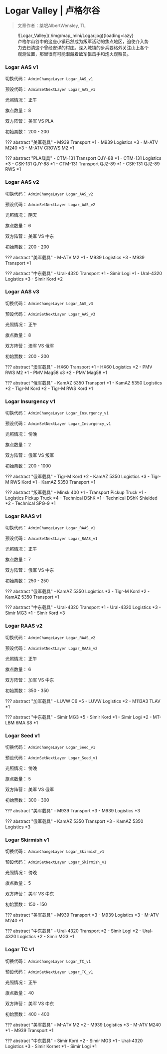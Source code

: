 # Logar Valley | 卢格尔谷

> 文章作者：桀氓AlbertWensley, TL

<figure markdown>
  ![Logar_Valley](./img/map_mini/Logar.jpg){loading=lazy}
  <figcaption>卢格尔山谷中的这座小镇已然成为叛军活动的焦点地区，迫使介入势力去扫清这个曾经安详的村庄。深入城镇的步兵要格外关注山上各个观测位置，那里很有可能潜藏着敌军狙击手和炮火观察员。</figcaption>
</figure>

### Logar AAS v1

切换代码： `AdminChangeLayer Logar_AAS_v1`

预设代码： `AdminSetNextLayer Logar_AAS_v1`

光照情况： 正午

旗点数量： 8

双方阵营： 美军 VS PLA

初始票数： 200  -  200

??? abstract "美军载具"
    - M939 Transport *1
    - M939 Logistics *3
    - M-ATV M240 *3
    - M-ATV CROWS M2 *1

??? abstract "PLA载具"
    - CTM-131 Transport QJY-88 *1
    - CTM-131 Logistics *3
    - CSK-131 QJY-88 *1
    - CTM-131 Transport QJZ-89 *1
    - CSK-131 QJZ-89 RWS *1


### Logar AAS v2

切换代码： `AdminChangeLayer Logar_AAS_v2`

预设代码： `AdminSetNextLayer Logar_AAS_v2`

光照情况： 阴天

旗点数量： 6

双方阵营： 美军 VS 中东

初始票数： 200  -  200

??? abstract "美军载具"
    - M-ATV M2 *1
    - M939 Logistics *3
    - M939 Transport *1

??? abstract "中东载具"
    - Ural-4320 Transport *1
    - Simir Logi *1
    - Ural-4320 Logistics *3
    - Simir Kord *2


### Logar AAS v3

切换代码： `AdminChangeLayer Logar_AAS_v3`

预设代码： `AdminSetNextLayer Logar_AAS_v3`

光照情况： 正午

旗点数量： 8

双方阵营： 澳军 VS 俄军

初始票数： 200  -  200

??? abstract "澳军载具"
    - HX60 Transport *1
    - HX60 Logistics *2
    - PMV RWS M2 *1
    - PMV Mag58 x3 *2
    - PMV Mag58 *1

??? abstract "俄军载具"
    - KamAZ 5350 Transport *1
    - KamAZ 5350 Logistics *2
    - Tigr-M Kord *2
    - Tigr-M RWS Kord *1


### Logar Insurgency v1

切换代码： `AdminChangeLayer Logar_Insurgency_v1`

预设代码： `AdminSetNextLayer Logar_Insurgency_v1`

光照情况： 傍晚

旗点数量： 2

双方阵营： 俄军 VS 叛军

初始票数： 200  -  1000

??? abstract "俄军载具"
    - Tigr-M Kord *2
    - KamAZ 5350 Logistics *3
    - Tigr-M RWS Kord *1
    - KamAZ 5350 Transport *1

??? abstract "叛军载具"
    - Minsk 400 *1
    - Transport Pickup Truck *1
    - Logistics Pickup Truck *4
    - Technical DShK *1
    - Technical DShK Shielded *2
    - Technical SPG-9 *1


### Logar RAAS v1

切换代码： `AdminChangeLayer Logar_RAAS_v1`

预设代码： `AdminSetNextLayer Logar_RAAS_v1`

光照情况： 正午

旗点数量： 7

双方阵营： 俄军 VS 中东

初始票数： 250  -  250

??? abstract "俄军载具"
    - KamAZ 5350 Logistics *3
    - Tigr-M Kord *2
    - KamAZ 5350 Transport *1

??? abstract "中东载具"
    - Ural-4320 Transport *1
    - Ural-4320 Logistics *3
    - Simir MG3 *1
    - Simir Kord *3


### Logar RAAS v2

切换代码： `AdminChangeLayer Logar_RAAS_v2`

预设代码： `AdminSetNextLayer Logar_RAAS_v2`

光照情况： 正午

旗点数量： 6

双方阵营： 加军 VS 中东

初始票数： 350  -  350

??? abstract "加军载具"
    - LUVW C6 *5
    - LUVW Logistics *2
    - M113A3 TLAV *1

??? abstract "中东载具"
    - Simir MG3 *5
    - Simir Kord *1
    - Simir Logi *2
    - MT-LBM 6MA S8 *1


### Logar Seed v1

切换代码： `AdminChangeLayer Logar_Seed_v1`

预设代码： `AdminSetNextLayer Logar_Seed_v1`

光照情况： 傍晚

旗点数量： 5

双方阵营： 美军 VS 俄军

初始票数： 300  -  300

??? abstract "美军载具"
    - M939 Transport *3
    - M939 Logistics *3

??? abstract "俄军载具"
    - KamAZ 5350 Transport *3
    - KamAZ 5350 Logistics *3


### Logar Skirmish v1

切换代码： `AdminChangeLayer Logar_Skirmish_v1`

预设代码： `AdminSetNextLayer Logar_Skirmish_v1`

光照情况： 傍晚

旗点数量： 5

双方阵营： 美军 VS 中东

初始票数： 150  -  150

??? abstract "美军载具"
    - M939 Transport *3
    - M939 Logistics *3
    - M-ATV M240 *1

??? abstract "中东载具"
    - Ural-4320 Transport *2
    - Simir Logi *2
    - Ural-4320 Logistics *2
    - Simir MG3 *1


### Logar TC v1

切换代码： `AdminChangeLayer Logar_TC_v1`

预设代码： `AdminSetNextLayer Logar_TC_v1`

光照情况： 正午

旗点数量： 40

双方阵营： 美军 VS 中东

初始票数： 400  -  400

??? abstract "美军载具"
    - M-ATV M2 *2
    - M939 Logistics *3
    - M-ATV M240 *1
    - M939 Transport *1

??? abstract "中东载具"
    - Simir Kord *2
    - Simir MG3 *1
    - Ural-4320 Logistics *3
    - Simir Kornet *1
    - Simir Logi *1

